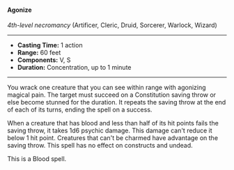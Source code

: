 #### Agonize
*4th-level necromancy* (Artificer, Cleric, Druid, Sorcerer, Warlock, Wizard)
___
- **Casting Time:** 1 action 
- **Range:** 60 feet 
- **Components:** V, S
- **Duration:** Concentration, up to 1 minute 
---
You wrack one creature that you can see within range with agonizing magical pain. The target must succeed on a Constitution saving throw or else become stunned for the duration. It repeats the saving throw at the end of each of its turns, ending the spell on a success. 

When a creature that has blood and less than half of its hit points fails the saving throw, it takes 1d6 psychic damage. This damage can't reduce it below 1 hit point. Creatures that can't be charmed have advantage on the saving throw. This spell has no effect on constructs and undead.

This is a Blood spell.
